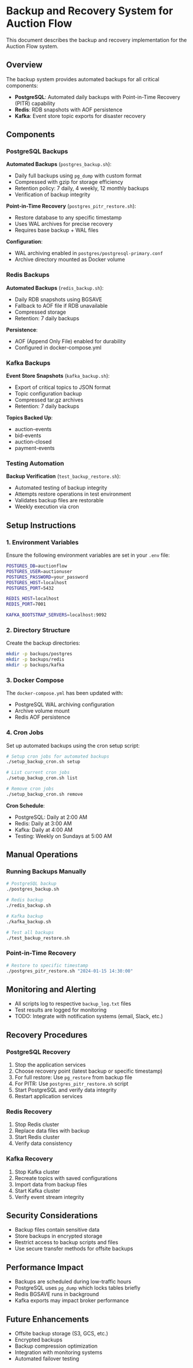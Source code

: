 # Backup and Recovery System for Auction Flow

This document describes the backup and recovery implementation for the Auction Flow system.

## Overview

The backup system provides automated backups for all critical components:
- **PostgreSQL**: Automated daily backups with Point-in-Time Recovery (PITR) capability
- **Redis**: RDB snapshots with AOF persistence
- **Kafka**: Event store topic exports for disaster recovery

## Components

### PostgreSQL Backups

**Automated Backups** (`postgres_backup.sh`):
- Daily full backups using `pg_dump` with custom format
- Compressed with gzip for storage efficiency
- Retention policy: 7 daily, 4 weekly, 12 monthly backups
- Verification of backup integrity

**Point-in-Time Recovery** (`postgres_pitr_restore.sh`):
- Restore database to any specific timestamp
- Uses WAL archives for precise recovery
- Requires base backup + WAL files

**Configuration**:
- WAL archiving enabled in `postgres/postgresql-primary.conf`
- Archive directory mounted as Docker volume

### Redis Backups

**Automated Backups** (`redis_backup.sh`):
- Daily RDB snapshots using BGSAVE
- Fallback to AOF file if RDB unavailable
- Compressed storage
- Retention: 7 daily backups

**Persistence**:
- AOF (Append Only File) enabled for durability
- Configured in docker-compose.yml

### Kafka Backups

**Event Store Snapshots** (`kafka_backup.sh`):
- Export of critical topics to JSON format
- Topic configuration backup
- Compressed tar.gz archives
- Retention: 7 daily backups

**Topics Backed Up**:
- auction-events
- bid-events
- auction-closed
- payment-events

### Testing Automation

**Backup Verification** (`test_backup_restore.sh`):
- Automated testing of backup integrity
- Attempts restore operations in test environment
- Validates backup files are restorable
- Weekly execution via cron

## Setup Instructions

### 1. Environment Variables

Ensure the following environment variables are set in your `.env` file:

```bash
POSTGRES_DB=auctionflow
POSTGRES_USER=auctionuser
POSTGRES_PASSWORD=your_password
POSTGRES_HOST=localhost
POSTGRES_PORT=5432

REDIS_HOST=localhost
REDIS_PORT=7001

KAFKA_BOOTSTRAP_SERVERS=localhost:9092
```

### 2. Directory Structure

Create the backup directories:

```bash
mkdir -p backups/postgres
mkdir -p backups/redis
mkdir -p backups/kafka
```

### 3. Docker Compose

The `docker-compose.yml` has been updated with:
- PostgreSQL WAL archiving configuration
- Archive volume mount
- Redis AOF persistence

### 4. Cron Jobs

Set up automated backups using the cron setup script:

```bash
# Setup cron jobs for automated backups
./setup_backup_cron.sh setup

# List current cron jobs
./setup_backup_cron.sh list

# Remove cron jobs
./setup_backup_cron.sh remove
```

**Cron Schedule**:
- PostgreSQL: Daily at 2:00 AM
- Redis: Daily at 3:00 AM
- Kafka: Daily at 4:00 AM
- Testing: Weekly on Sundays at 5:00 AM

## Manual Operations

### Running Backups Manually

```bash
# PostgreSQL backup
./postgres_backup.sh

# Redis backup
./redis_backup.sh

# Kafka backup
./kafka_backup.sh

# Test all backups
./test_backup_restore.sh
```

### Point-in-Time Recovery

```bash
# Restore to specific timestamp
./postgres_pitr_restore.sh "2024-01-15 14:30:00"
```

## Monitoring and Alerting

- All scripts log to respective `backup_log.txt` files
- Test results are logged for monitoring
- TODO: Integrate with notification systems (email, Slack, etc.)

## Recovery Procedures

### PostgreSQL Recovery

1. Stop the application services
2. Choose recovery point (latest backup or specific timestamp)
3. For full restore: Use `pg_restore` from backup file
4. For PITR: Use `postgres_pitr_restore.sh` script
5. Start PostgreSQL and verify data integrity
6. Restart application services

### Redis Recovery

1. Stop Redis cluster
2. Replace data files with backup
3. Start Redis cluster
4. Verify data consistency

### Kafka Recovery

1. Stop Kafka cluster
2. Recreate topics with saved configurations
3. Import data from backup files
4. Start Kafka cluster
5. Verify event stream integrity

## Security Considerations

- Backup files contain sensitive data
- Store backups in encrypted storage
- Restrict access to backup scripts and files
- Use secure transfer methods for offsite backups

## Performance Impact

- Backups are scheduled during low-traffic hours
- PostgreSQL uses `pg_dump` which locks tables briefly
- Redis BGSAVE runs in background
- Kafka exports may impact broker performance

## Future Enhancements

- Offsite backup storage (S3, GCS, etc.)
- Encrypted backups
- Backup compression optimization
- Integration with monitoring systems
- Automated failover testing